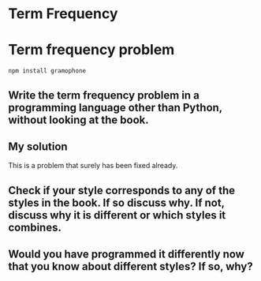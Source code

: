 Term Frequency
==============

# Term frequency problem

`npm install gramophone`

## Write the term frequency problem in a programming language other than Python, without looking at the book. 

## My solution

This is a problem that surely has been fixed already.

## Check if your style corresponds to any of the styles in the book. If so discuss why. If not, discuss why it is different or which styles it combines. 

## Would you have programmed it differently now that you know about different styles? If so, why?



